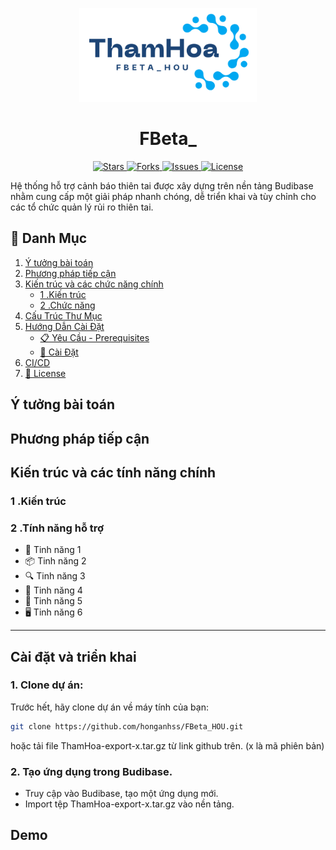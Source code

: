 <p align="center">
	<img loading="lazy" src="./assets/images/logo.png" alt="FBeta_HOU" height="150">
</p>
<h1 align="center"> FBeta_ </h1>

<p align="center">
    <a href="https://github.com/honganhss/FBeta_HOU" target="blank">
		<img loading="lazy" src="https://img.shields.io/github/stars/honganhss/FBeta_HOU?style=social" alt="Stars"/>
	</a>
    <a href="https://github.com/honganhss/FBeta_HOU" target="blank">
		<img loading="lazy" src="https://img.shields.io/github/forks/honganhss/FBeta_HOU?style=social" alt="Forks"/>
	</a>
	<a href="https://github.com/honganhss/FBeta_HOU/issues" target="blank">
		<img loading="lazy" src="https://img.shields.io/github/issues/honganhss/FBeta_HOU?style=flat-square&label=Issue" alt="Issues"/>
	</a>
	<a href="https://github.com/honganhss/FBeta_HOU/blob/main/LICENSE" target="blank">
		<img loading="lazy" src="https://img.shields.io/github/license/honganhss/FBeta_HOU?style=flat-square&label=License" alt="License"/>
    </a>
</p>


Hệ thống hỗ trợ cảnh báo thiên tai được xây dựng trên nền tảng Budibase nhằm cung cấp một giải pháp nhanh chóng, dễ triển khai và tùy chỉnh cho các tổ chức quản lý rủi ro thiên tai.


## 🔎 Danh Mục

1. [Ý tưởng bài toán]()
2. [Phương pháp tiếp cận]()
3. [Kiến trúc và các chức năng chính]()
    - [1 .Kiến trúc]()
    - [2 .Chức năng]()
4. [Cấu Trúc Thư Mục](#cấu-trúc-thư-mục)
5. [Hướng Dẫn Cài Đặt](#hướng-dẫn-cài-đặt)
    - [📋 Yêu Cầu - Prerequisites](#yêu-cầu-📋)
    - [🔨 Cài Đặt](#🔨-cài-đặt)
6. [CI/CD](#ci/cd)
7. [📝 License](#📝-license)
   
## **Ý tưởng bài toán**  
## **Phương pháp tiếp cận**
## **Kiến trúc và các tính năng chính**
### **1 .Kiến trúc**
### **2 .Tính năng hỗ trợ**
* 📖 Tinh năng 1
* 📦 Tinh năng 2
* 🔍 Tinh năng 3
* 🤖 Tinh năng 4
* 📱 Tinh năng 5
* 🖥️ Tinh năng 6
 
---

## **Cài đặt và triển khai**  
### 1. Clone dự án: 
Trước hết, hãy clone dự án về máy tính của bạn:

```bash
git clone https://github.com/honganhss/FBeta_HOU.git
```  
hoặc tải file ThamHoa-export-x.tar.gz từ link github trên. (x là mã phiên bản)
### 2. Tạo ứng dụng trong Budibase.  
- Truy cập vào Budibase, tạo một ứng dụng mới.
- Import tệp ThamHoa-export-x.tar.gz vào nền tảng.




## **Demo**

